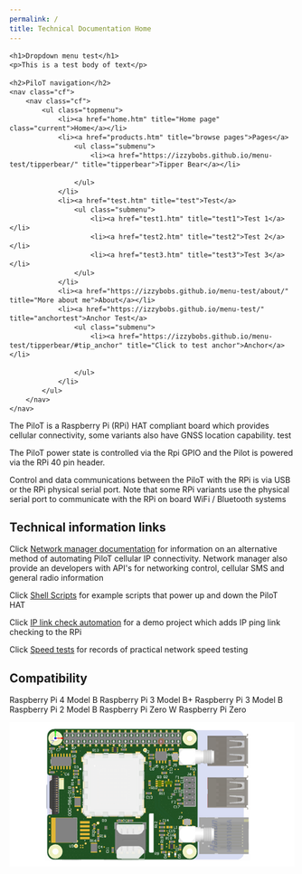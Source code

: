 ```yaml
---
permalink: /
title: Technical Documentation Home
---
```


	<h1>Dropdown menu test</h1>
	<p>This is a test body of text</p>

	<h2>PiloT navigation</h2>
	<nav class="cf">
		<nav class="cf">
			<ul class="topmenu">
				<li><a href="home.htm" title="Home page" class="current">Home</a></li>
				<li><a href="products.htm" title="browse pages">Pages</a>
					<ul class="submenu">
						<li><a href="https://izzybobs.github.io/menu-test/tipperbear/" title="tipperbear">Tipper Bear</a></li>

					</ul>
				</li>
				<li><a href="test.htm" title="test">Test</a>
					<ul class="submenu">
						<li><a href="test1.htm" title="test1">Test 1</a></li>
						<li><a href="test2.htm" title="test2">Test 2</a></li>
						<li><a href="test3.htm" title="test3">Test 3</a></li>
					</ul>
				</li>
				<li><a href="https://izzybobs.github.io/menu-test/about/" title="More about me">About</a></li>
				<li><a href="https://izzybobs.github.io/menu-test/" title="anchortest">Anchor Test</a>
					<ul class="submenu">
						<li><a href="https://izzybobs.github.io/menu-test/tipperbear/#tip_anchor" title="Click to test anchor">Anchor</a></li>
						
					</ul>
				</li>
			</ul>
		</nav>
	</nav>


The PiloT is a Raspberry Pi \(RPi\) HAT compliant board which provides cellular
 connectivity, some variants also have GNSS location capability. test

The PiloT power state is controlled via the Rpi GPIO and the Pilot is powered
 via the RPi 40 pin header.

Control and data communications between the PiloT with the RPi is via USB or
 the RPi physical serial port. Note that some RPi variants use the physical serial port to communicate with the RPi on board WiFi / Bluetooth systems 

## Technical information links

Click [Network manager documentation](./networkManagerDocs/README.md) for
 information on an alternative method of automating PiloT cellular IP
  connectivity. Network manager also provide an developers with API's for 
  networking control, cellular SMS and general radio information   
  
Click [Shell Scripts](./scripts_pilotControl/) for example scripts that
 power up and down the PiloT HAT

Click [IP link check automation](./scripts_python_checkIp/README.md) for a demo
 project which adds IP ping link checking to the RPi
 
Click [Speed tests](./speedtests/README.md) for records of practical
 network speed testing

## Compatibility

Raspberry Pi 4 Model B
Raspberry Pi 3 Model B+
Raspberry Pi 3 Model B
Raspberry Pi 2 Model B
Raspberry Pi Zero W
Raspberry Pi Zero



![Picture of PiloT_should appear here alt <](./images/PilotPCA.png "Pilot")


